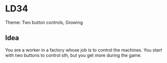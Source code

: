 # LD34

Theme: Two button controls, Growing

## Idea

You are a worker in a factory whose job is to control the machines. You start with two buttons to control sth, but you get more during the game.
